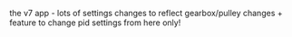 the v7 app - lots of settings changes to reflect gearbox/pulley changes + feature to change pid settings from here  only!
